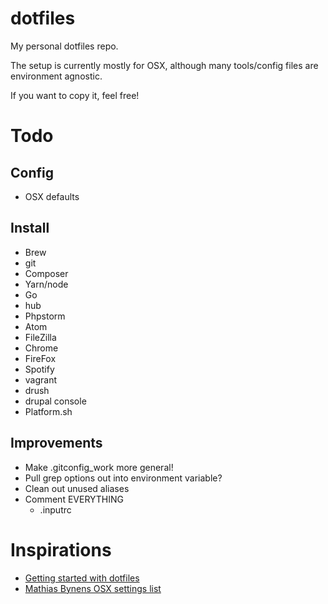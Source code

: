 # dotfiles

My personal dotfiles repo.

The setup is currently mostly for OSX, although many tools/config files are environment agnostic.

If you want to copy it, feel free!

# Todo

## Config

* OSX defaults

## Install

* Brew
* git
* Composer
* Yarn/node
* Go
* hub
* Phpstorm
* Atom
* FileZilla
* Chrome
* FireFox
* Spotify
* vagrant
* drush
* drupal console
* Platform.sh

## Improvements

* Make .gitconfig_work more general!
* Pull grep options out into environment variable?
* Clean out unused aliases
* Comment EVERYTHING
    * .inputrc

# Inspirations

* [Getting started with dotfiles](https://medium.com/@webprolific/getting-started-with-dotfiles-43c3602fd789)
* [Mathias Bynens OSX settings list](https://github.com/mathiasbynens/dotfiles/blob/master/.macos)
